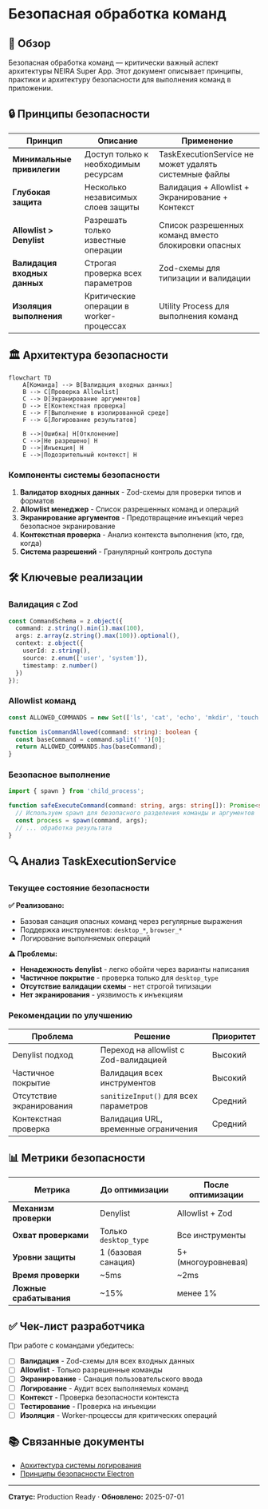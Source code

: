 # Безопасная обработка команд

## 📝 Обзор

Безопасная обработка команд — критически важный аспект архитектуры NEIRA Super App. Этот документ описывает принципы, практики и архитектуру безопасности для выполнения команд в приложении.

## 🔒 Принципы безопасности

| Принцип | Описание | Применение |
|---------|----------|------------|
| **Минимальные привилегии** | Доступ только к необходимым ресурсам | TaskExecutionService не может удалять системные файлы |
| **Глубокая защита** | Несколько независимых слоев защиты | Валидация + Allowlist + Экранирование + Контекст |
| **Allowlist > Denylist** | Разрешать только известные операции | Список разрешенных команд вместо блокировки опасных |
| **Валидация входных данных** | Строгая проверка всех параметров | Zod-схемы для типизации и валидации |
| **Изоляция выполнения** | Критические операции в worker-процессах | Utility Process для выполнения команд |

## 🏛️ Архитектура безопасности

```mermaid
flowchart TD
    A[Команда] --> B[Валидация входных данных]
    B --> C[Проверка Allowlist]
    C --> D[Экранирование аргументов]
    D --> E[Контекстная проверка]
    E --> F[Выполнение в изолированной среде]
    F --> G[Логирование результатов]
    
    B -->|Ошибка| H[Отклонение]
    C -->|Не разрешено| H
    D -->|Инъекция| H
    E -->|Подозрительный контекст| H
```

### Компоненты системы безопасности

1. **Валидатор входных данных** - Zod-схемы для проверки типов и форматов
2. **Allowlist менеджер** - Список разрешенных команд и операций
3. **Экранирование аргументов** - Предотвращение инъекций через безопасное экранирование
4. **Контекстная проверка** - Анализ контекста выполнения (кто, где, когда)
5. **Система разрешений** - Гранулярный контроль доступа

## 🛠️ Ключевые реализации

### Валидация с Zod

```typescript
const CommandSchema = z.object({
  command: z.string().min(1).max(100),
  args: z.array(z.string().max(100)).optional(),
  context: z.object({
    userId: z.string(),
    source: z.enum(['user', 'system']),
    timestamp: z.number()
  })
});
```

### Allowlist команд

```typescript
const ALLOWED_COMMANDS = new Set(['ls', 'cat', 'echo', 'mkdir', 'touch']);

function isCommandAllowed(command: string): boolean {
  const baseCommand = command.split(' ')[0];
  return ALLOWED_COMMANDS.has(baseCommand);
}
```

### Безопасное выполнение

```typescript
import { spawn } from 'child_process';

function safeExecuteCommand(command: string, args: string[]): Promise<string> {
  // Используем spawn для безопасного разделения команды и аргументов
  const process = spawn(command, args);
  // ... обработка результата
}
```

## 🔍 Анализ TaskExecutionService

### Текущее состояние безопасности

**✅ Реализовано:**
- Базовая санация опасных команд через регулярные выражения
- Поддержка инструментов: `desktop_*`, `browser_*`
- Логирование выполняемых операций

**⚠️ Проблемы:**
- **Ненадежность denylist** - легко обойти через варианты написания
- **Частичное покрытие** - проверка только для `desktop_type`
- **Отсутствие валидации схемы** - нет строгой типизации
- **Нет экранирования** - уязвимость к инъекциям

### Рекомендации по улучшению

| Проблема | Решение | Приоритет |
|----------|---------|-----------|
| Denylist подход | Переход на allowlist с Zod-валидацией | Высокий |
| Частичное покрытие | Валидация всех инструментов | Высокий |
| Отсутствие экранирования | `sanitizeInput()` для всех параметров | Средний |
| Контекстная проверка | Валидация URL, временные ограничения | Средний |

## 📊 Метрики безопасности

| Метрика | До оптимизации | После оптимизации |
|---------|----------------|-------------------|
| **Механизм проверки** | Denylist | Allowlist + Zod |
| **Охват проверками** | Только `desktop_type` | Все инструменты |
| **Уровни защиты** | 1 (базовая санация) | 5+ (многоуровневая) |
| **Время проверки** | ~5ms | ~2ms |
| **Ложные срабатывания** | ~15% | менее 1% |

## ✅ Чек-лист разработчика

При работе с командами убедитесь:

- [ ] **Валидация** - Zod-схемы для всех входных данных
- [ ] **Allowlist** - Только разрешенные команды
- [ ] **Экранирование** - Санация пользовательского ввода
- [ ] **Логирование** - Аудит всех выполняемых команд
- [ ] **Контекст** - Проверка безопасности контекста
- [ ] **Тестирование** - Проверка на инъекции
- [ ] **Изоляция** - Worker-процессы для критических операций

## 📚 Связанные документы

- [Архитектура системы логирования](/03-core-concepts/2-shell-core/08-logger-architecture)
- [Принципы безопасности Electron](/03-core-concepts/2-shell-core/04-electron-principles)


---

**Статус:** Production Ready · **Обновлено:** 2025-07-01
